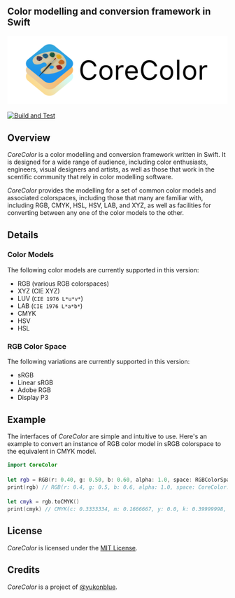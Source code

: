 ## Color modelling and conversion framework in Swift
<img src="Assets/CoreColor_Banner.png" alt="CoreColor">

[![Build and Test](https://github.com/yukonblue/CoreColor/actions/workflows/swift.yml/badge.svg)](https://github.com/yukonblue/CoreColor/actions/workflows/swift.yml)


## Overview

*CoreColor* is a color modelling and conversion framework written in Swift.
It is designed for a wide range of audience, including color enthusiasts,
engineers, visual designers and artists, as well as those that work in the
scentific community that rely in color modelling software.

*CoreColor* provides the modelling for a set of common color models and associated colorspaces,
including those that many are familiar with, including RGB, CMYK, HSL, HSV, LAB, and XYZ,
as well as facilities for converting between any one of the color models to the other.

## Details

### Color Models

The following color models are currently supported in this version:

- RGB (various RGB colorspaces)
- XYZ (CIE XYZ)
- LUV (`CIE 1976 L*u*v*`)
- LAB (`CIE 1976 L*a*b*`)
- CMYK
- HSV
- HSL

### RGB Color Space

The following variations are currently supported in this version:

- sRGB
- Linear sRGB
- Adobe RGB
- Display P3


## Example

The interfaces of *CoreColor* are simple and intuitive to use. Here's an example
to convert an instance of RGB color model in sRGB colorspace to the equivalent in
CMYK model.

```swift
import CoreColor

let rgb = RGB(r: 0.40, g: 0.50, b: 0.60, alpha: 1.0, space: RGBColorSpaces.sRGB)
print(rgb) // RGB(r: 0.4, g: 0.5, b: 0.6, alpha: 1.0, space: CoreColor.RGBColorSpace(...))

let cmyk = rgb.toCMYK()
print(cmyk) // CMYK(c: 0.3333334, m: 0.1666667, y: 0.0, k: 0.39999998, alpha: 1.0)
```


## License

*CoreColor* is licensed under the [MIT License](https://choosealicense.com/licenses/mit/).


## Credits

*CoreColor* is a project of [@yukonblue](https://github.com/yukonblue).
